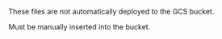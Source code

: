 These files are not automatically deployed to the GCS bucket.

Must be manually inserted into the bucket.